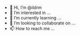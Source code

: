 - 👋 Hi, I’m @ildrm
- 👀 I’m interested in ...
- 🌱 I’m currently learning ...
- 💞️ I’m looking to collaborate on ...
- 📫 How to reach me ...

<!---
ildrm/ildrm is a ✨ special ✨ repository because its `README.md` (this file) appears on your GitHub profile.
You can click the Preview link to take a look at your changes.
--->
